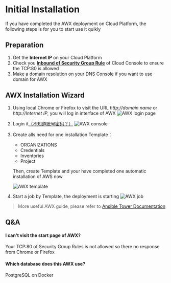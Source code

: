# Initial Installation

If you have completed the AWX deployment on Cloud Platform, the following steps is for you to start use it quikly

## Preparation

1. Get the **Internet IP** on your Cloud Platform
2. Check you **[Inbound of Security Group Rule](https://support.websoft9.com/docs/faq/tech-instance.html)** of Cloud Console to ensure the TCP:80 is allowed
3. Make a domain resolution on your DNS Console if you want to use domain for AWX

## AWX Installation Wizard

1. Using local Chrome or Firefox to visit the URL *http://domain name* or *http://Internet IP*, you will log in interface of AWX
   ![AWX login page](https://libs.websoft9.com/Websoft9/DocsPicture/en/awx/awx-login-websoft9.png)

2. Login it[（不知道账号密码？）](/zh/stack-accounts.md#awx)
   ![AWX console](https://libs.websoft9.com/Websoft9/DocsPicture/en/awx/awxui-websoft9.png)

3. Create alls need for one installation Template：

   - ORGANIZATIONS
   - Credentials
   - Inventories
   - Project

   Then, create Template and your have completed one automatic installation of AWS now

   ![AWX template](https://libs.websoft9.com/Websoft9/DocsPicture/en/awx/awx-template-websoft9.png)


4. Start a job by Template, the deployment is starting
   ![AWX job](https://libs.websoft9.com/Websoft9/DocsPicture/en/awx/awx-job-websoft9.png)

> More useful AWX guide, please refer to [Ansible Tower Documentation](https://docs.ansible.com/ansible-tower/)

## Q&A 

#### I can't visit the start page of AWX?

Your TCP:80 of Security Group Rules is not allowed so there no response from Chrome or Firefox

#### Which database does this AWX use?

PostgreSQL on Docker
